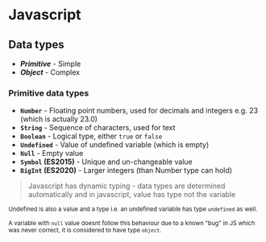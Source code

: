 # **Javascript**

## **Data types**

* ***Primitive*** - Simple
* ***Object*** - Complex

### **Primitive data types**

* **`Number`** - Floating point numbers, used for decimals and integers e.g. 23 (which is actually 23.0)
* **`String`** - Sequence of characters, used for text
* **`Boolean`** - Logical type, either ```true``` or ```false```
* **`Undefined`** - Value of undefined variable (which is empty)
* **`Null`** - Empty value
* **`Symbol` (ES2015)** - Unique and un-changeable value
* **`BigInt` (ES2020)** - Larger integers (than Number type can hold)

> Javascript has dynamic typing - data types are determined automatically and in javascript, value has type not the variable

<sub>Undefined is also a value and a type i.e. an undefined variable has type ```undefined``` as well.</sub>

<sub>A variable with ```null``` value doesnt follow this behaviour due to a known "bug" in JS which was never correct, it is considered to have type ```object```.</sub>
